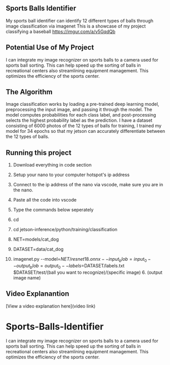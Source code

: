 ## Sports Balls Identifier
My sports ball identifier can identify 12 different types of balls through image classification via imagenet
This is a showcase of my project classifying a baseball
https://imgur.com/a/v5GqdQb

## Potential Use of My Project
I can integrate my image recognizer on sports balls to a camera used for sports ball sorting. This can help speed up the sorting of balls in recreational centers also streamlining equipment management. This optimizes the efficiency of the sports center.

## The Algorithm
Image classification works by loading a pre-trained deep learning model, preprocessing the input image, and passing it through the model. The model computes probabilities for each class label, and post-processing selects the highest probability label as the prediction. I have a dataset consisting of 6000 photos of the 12 types of balls for training, I trained my model for 34 epochs so that my jetson can accurately differentiate between the 12 types of balls.

## Running this project
1. Download everything in code section
2. Setup your nano to your computer hotspot's ip address
3. Connect to the ip address of the nano via vscode, make sure you are in the nano.
4. Paste all the code into vscode
5. Type the commands below seperately

1. cd
2. cd jetson-inference/python/training/classification
3. NET=models/cat_dog
4. DATASET=data/cat_dog
5. imagenet.py --model=$NET/resnet18.onnx --input_blob=input_0 --output_blob=output_0 --labels=$DATASET/labels.txt $DATASET/test/(ball you want to recognize)/(specific image)      6. (output image name)

## Video Explanantion
[View a video explanation here](video link)















# Sports-Balls-Identifier
I can integrate my image recognizer on sports balls to a camera used for sports ball sorting. This can help speed up the sorting of balls in recreational centers also streamlining equipment management. This optimizes the efficiency of the sports center.
